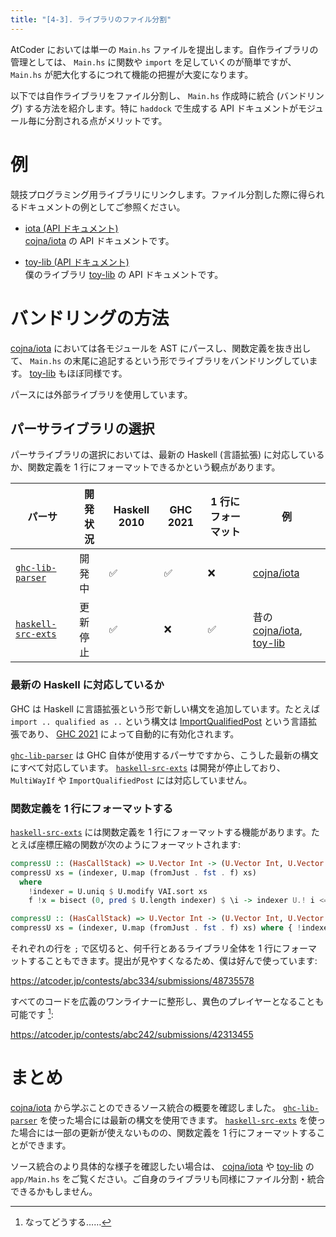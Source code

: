 ```yaml
---
title: "[4-3]. ライブラリのファイル分割"
---
```


AtCoder においては単一の `Main.hs` ファイルを提出します。自作ライブラリの管理としては、 `Main.hs` に関数や `import` を足していくのが簡単ですが、 `Main.hs` が肥大化するにつれて機能の把握が大変になります。

以下では自作ライブラリをファイル分割し、 `Main.hs` 作成時に統合 (バンドリング) する方法を紹介します。特に `haddock` で生成する API ドキュメントがモジュール毎に分割される点がメリットです。

# 例

競技プログラミング用ライブラリにリンクします。ファイル分割した際に得られるドキュメントの例としてご参照ください。

- [iota (API ドキュメント)][iota]  
  [cojna/iota] の API ドキュメントです。

- [toy-lib (API ドキュメント)][toy-lib-doc]  
  僕のライブラリ [toy-lib] の API ドキュメントです。

# バンドリングの方法

[cojna/iota] においては各モジュールを AST にパースし、関数定義を抜き出して、 `Main.hs` の末尾に追記するという形でライブラリをバンドリングしています。 [toy-lib] もほぼ同様です。

パースには外部ライブラリを使用しています。

## パーサライブラリの選択

パーサライブラリの選択においては、最新の Haskell (言語拡張) に対応しているか、関数定義を 1 行にフォーマットできるかという観点があります。

| パーサ               | 開発状況 | Haskell 2010 | GHC 2021 | 1 行にフォーマット | 例                           |
|----------------------|----------|--------------|----------|--------------------|------------------------------|
| [`ghc-lib-parser`]   | 開発中   | ✅           | ✅       | ❌                 | [cojna/iota]                 |
| [`haskell-src-exts`] | 更新停止 | ✅           | ❌       | ✅                 | 昔の [cojna/iota], [toy-lib] |

### 最新の Haskell に対応しているか

GHC は Haskell に言語拡張という形で新しい構文を追加しています。たとえば `import .. qualified as ..` という構文は [ImportQualifiedPost](https://ghc.gitlab.haskell.org/ghc/doc/users_guide/exts/import_qualified_post.html#extension-ImportQualifiedPost) という言語拡張であり、 [GHC 2021] によって自動的に有効化されます。

[`ghc-lib-parser`] は GHC 自体が使用するパーサですから、こうした最新の構文にすべて対応しています。 [`haskell-src-exts`] は開発が停止しており、 `MultiWayIf` や `ImportQualifiedPost` には対応していません。

### 関数定義を 1 行にフォーマットする

[`haskell-src-exts`] には関数定義を 1 行にフォーマットする機能があります。たとえば座標圧縮の関数が次のようにフォーマットされます:

```hs
compressU :: (HasCallStack) => U.Vector Int -> (U.Vector Int, U.Vector Int)
compressU xs = (indexer, U.map (fromJust . fst . f) xs)
  where
    !indexer = U.uniq $ U.modify VAI.sort xs
    f !x = bisect (0, pred $ U.length indexer) $ \i -> indexer U.! i <= x
```

```hs
compressU :: (HasCallStack) => U.Vector Int -> (U.Vector Int, U.Vector Int)
compressU xs = (indexer, U.map (fromJust . fst . f) xs) where { !indexer = U.uniq $ U.modify VAI.sort xs; f !x = bsearch (0, pred $ U.length indexer) $ \ i -> indexer U.! i <= x}
```

それぞれの行を `;` で区切ると、何千行とあるライブラリ全体を 1 行にフォーマットすることもできます。提出が見やすくなるため、僕は好んで使っています:

https://atcoder.jp/contests/abc334/submissions/48735578

すべてのコードを広義のワンライナーに整形し、異色のプレイヤーとなることも可能です [^1]:

https://atcoder.jp/contests/abc242/submissions/42313455

# まとめ

[cojna/iota] から学ぶことのできるソース統合の概要を確認しました。 [`ghc-lib-parser`] を使った場合には最新の構文を使用できます。 [`haskell-src-exts`] を使った場合には一部の更新が使えないものの、関数定義を 1 行にフォーマットすることができます。

ソース統合のより具体的な様子を確認したい場合は、 [cojna/iota] や [toy-lib] の `app/Main.hs` をご覧ください。ご自身のライブラリも同様にファイル分割・統合できるかもしません。

[^1]: なってどうする……

[cojna/iota]: https://github.com/cojna/iota
[iota]: https://cojna.github.io/iota/
[toy-lib]: https://github.com/toyboot4e/toy-lib
[toy-lib-doc]: https://toyboot4e.github.io/toy-lib/

[`ghc-lib-parser`]: https://www.stackage.org/lts-21.7/package/ghc-lib-parser-9.4.6.20230808
[`haskell-src-exts`]: https://www.stackage.org/lts-21.7/package/haskell-src-exts-1.23.1
[GHC 2021]: https://ghc.gitlab.haskell.org/ghc/doc/users_guide/exts/control.html

